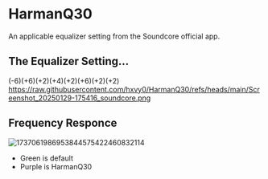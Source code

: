 # HarmanQ30
An applicable equalizer setting from the Soundcore official app.

## The Equalizer Setting...
(-6)(+6)(+2)(+4)(+2)(+6)(+2)(+2)
https://raw.githubusercontent.com/hxvy0/HarmanQ30/refs/heads/main/Screenshot_20250129-175416_soundcore.png


## Frequency Responce
![1737061986953844575422460832114](https://github.com/user-attachments/assets/a1865227-8dff-45bf-8b36-d9d874073686)
- Green is default
- Purple is HarmanQ30
